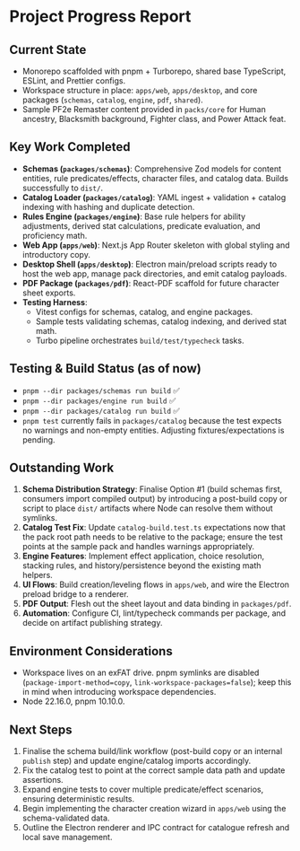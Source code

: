 # Project Progress Report

## Current State
- Monorepo scaffolded with pnpm + Turborepo, shared base TypeScript, ESLint, and Prettier configs.
- Workspace structure in place: `apps/web`, `apps/desktop`, and core packages (`schemas`, `catalog`, `engine`, `pdf`, `shared`).
- Sample PF2e Remaster content provided in `packs/core` for Human ancestry, Blacksmith background, Fighter class, and Power Attack feat.

## Key Work Completed
- **Schemas (`packages/schemas`)**: Comprehensive Zod models for content entities, rule predicates/effects, character files, and catalog data. Builds successfully to `dist/`.
- **Catalog Loader (`packages/catalog`)**: YAML ingest + validation + catalog indexing with hashing and duplicate detection.
- **Rules Engine (`packages/engine`)**: Base rule helpers for ability adjustments, derived stat calculations, predicate evaluation, and proficiency math.
- **Web App (`apps/web`)**: Next.js App Router skeleton with global styling and introductory copy.
- **Desktop Shell (`apps/desktop`)**: Electron main/preload scripts ready to host the web app, manage pack directories, and emit catalog payloads.
- **PDF Package (`packages/pdf`)**: React-PDF scaffold for future character sheet exports.
- **Testing Harness**:
  - Vitest configs for schemas, catalog, and engine packages.
  - Sample tests validating schemas, catalog indexing, and derived stat math.
  - Turbo pipeline orchestrates `build/test/typecheck` tasks.

## Testing & Build Status (as of now)
- `pnpm --dir packages/schemas run build` ✅
- `pnpm --dir packages/engine run build` ✅
- `pnpm --dir packages/catalog run build` ✅
- `pnpm test` currently fails in `packages/catalog` because the test expects no warnings and non-empty entities. Adjusting fixtures/expectations is pending.

## Outstanding Work
1. **Schema Distribution Strategy**: Finalise Option #1 (build schemas first, consumers import compiled output) by introducing a post-build copy or script to place `dist/` artifacts where Node can resolve them without symlinks.
2. **Catalog Test Fix**: Update `catalog-build.test.ts` expectations now that the pack root path needs to be relative to the package; ensure the test points at the sample pack and handles warnings appropriately.
3. **Engine Features**: Implement effect application, choice resolution, stacking rules, and history/persistence beyond the existing math helpers.
4. **UI Flows**: Build creation/leveling flows in `apps/web`, and wire the Electron preload bridge to a renderer.
5. **PDF Output**: Flesh out the sheet layout and data binding in `packages/pdf`.
6. **Automation**: Configure CI, lint/typecheck commands per package, and decide on artifact publishing strategy.

## Environment Considerations
- Workspace lives on an exFAT drive. pnpm symlinks are disabled (`package-import-method=copy`, `link-workspace-packages=false`); keep this in mind when introducing workspace dependencies.
- Node 22.16.0, pnpm 10.10.0.

## Next Steps
1. Finalise the schema build/link workflow (post-build copy or an internal `publish` step) and update engine/catalog imports accordingly.
2. Fix the catalog test to point at the correct sample data path and update assertions.
3. Expand engine tests to cover multiple predicate/effect scenarios, ensuring deterministic results.
4. Begin implementing the character creation wizard in `apps/web` using the schema-validated data.
5. Outline the Electron renderer and IPC contract for catalogue refresh and local save management.
